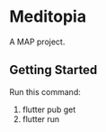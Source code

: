 # Meditopia

A MAP project.

## Getting Started
 
Run this command:
  1) flutter pub get
  2) flutter run
